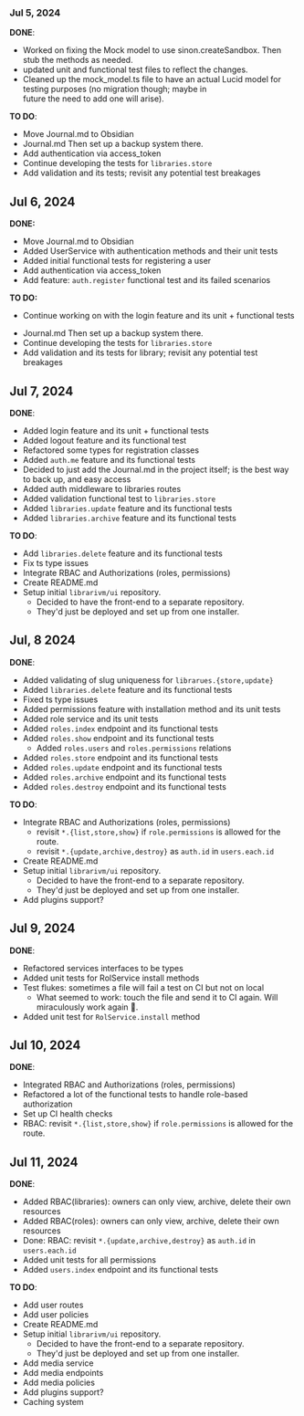 ### Jul 5, 2024

**DONE**:

- Worked on fixing the Mock model to use sinon.createSandbox. Then stub the methods as needed.
- updated unit and functional test files to reflect the changes.
- Cleaned up the mock_model.ts file to have an actual Lucid model for testing purposes (no migration though; maybe in  
  future the need to add one will arise).

**TO DO**:

- Move Journal.md to Obsidian
- Journal.md Then set up a backup system there.
- Add authentication via access_token
- Continue developing the tests for `libraries.store`
- Add validation and its tests; revisit any potential test breakages

## Jul 6, 2024

**DONE:**

- Move Journal.md to Obsidian
- Added UserService with authentication methods and their unit tests
- Added initial functional tests for registering a user
- Add authentication via access_token
- Add feature: `auth.register` functional test and its failed scenarios

**TO DO:**

- Continue working on with the login feature and its unit + functional tests

* Journal.md Then set up a backup system there.
* Continue developing the tests for `libraries.store`
* Add validation and its tests for library; revisit any potential test breakages

## Jul 7, 2024

**DONE**:

- Added login feature and its unit + functional tests
- Added logout feature and its functional test
- Refactored some types for registration classes
- Added `auth.me` feature and its functional tests
- Decided to just add the Journal.md in the project itself; is the best way to back up, and easy access
- Added auth middleware to libraries routes
- Added validation functional test to `libraries.store`
- Added `libraries.update` feature and its functional tests
- Added `libraries.archive` feature and its functional tests

**TO DO**:

- Add `libraries.delete` feature and its functional tests
- Fix ts type issues
- Integrate RBAC and Authorizations (roles, permissions)
- Create README.md
- Setup initial `librarivm/ui` repository.
  - Decided to have the front-end to a separate repository.
  - They'd just be deployed and set up from one installer.

## Jul, 8 2024

**DONE**:

- Added validating of slug uniqueness for `librarues.{store,update}`
- Added `libraries.delete` feature and its functional tests
- Fixed ts type issues
- Added permissions feature with installation method and its unit tests
- Added role service and its unit tests
- Added `roles.index` endpoint and its functional tests
- Added `roles.show` endpoint and its functional tests
  - Added `roles.users` and `roles.permissions` relations
- Added `roles.store` endpoint and its functional tests
- Added `roles.update` endpoint and its functional tests
- Added `roles.archive` endpoint and its functional tests
- Added `roles.destroy` endpoint and its functional tests

**TO DO**:

- Integrate RBAC and Authorizations (roles, permissions)
  - revisit `*.{list,store,show}` if `role.permissions` is allowed for the route.
  - revisit `*.{update,archive,destroy}` as `auth.id` in `users.each.id`
- Create README.md
- Setup initial `librarivm/ui` repository.
  - Decided to have the front-end to a separate repository.
  - They'd just be deployed and set up from one installer.
- Add plugins support?

## Jul 9, 2024

**DONE**:

- Refactored services interfaces to be types
- Added unit tests for RolService install methods
- Test flukes: sometimes a file will fail a test on CI but not on local
  - What seemed to work: touch the file and send it to CI again. Will miraculously work again 🤷.
- Added unit test for `RolService.install` method

## Jul 10, 2024

**DONE**:

- Integrated RBAC and Authorizations (roles, permissions)
- Refactored a lot of the functional tests to handle role-based authorization
- Set up CI health checks
- RBAC: revisit `*.{list,store,show}` if `role.permissions` is allowed for the route.

## Jul 11, 2024

**DONE**:

- Added RBAC(libraries): owners can only view, archive, delete their own resources
- Added RBAC(roles): owners can only view, archive, delete their own resources
- Done: RBAC: revisit `*.{update,archive,destroy}` as `auth.id` in `users.each.id`
- Added unit tests for all permissions
- Added `users.index` endpoint and its functional tests

**TO DO**:

- Add user routes
- Add user policies
- Create README.md
- Setup initial `librarivm/ui` repository.
  - Decided to have the front-end to a separate repository.
  - They'd just be deployed and set up from one installer.
- Add media service
- Add media endpoints
- Add media policies
- Add plugins support?
- Caching system
